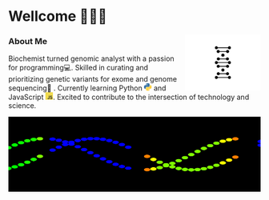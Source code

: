

# Wellcome 🙋🏻‍♂️ 

<img src="https://github.com/N1K0101/N1K0101/blob/main/assets/ALdI.gif" alt="image for molecules of dna" style="width:30%; float:right;">

### About Me

Biochemist turned genomic analyst with a passion for programming💻.
Skilled in curating and prioritizing genetic variants for exome and genome sequencing🧬 . Currently learning Python <img src="https://github.com/N1K0101/N1K0101/blob/main/assets/python.png" width="15" height="15"> and JavaScript <img src="https://github.com/N1K0101/N1K0101/blob/main/assets/javascript.png" width="15" height="15">. Excited to contribute to the intersection of technology and science. 

<img src="https://github.com/N1K0101/N1K0101/blob/main/assets/sincos.gif" alt="image for molecules of dna" width="700" height="150">

